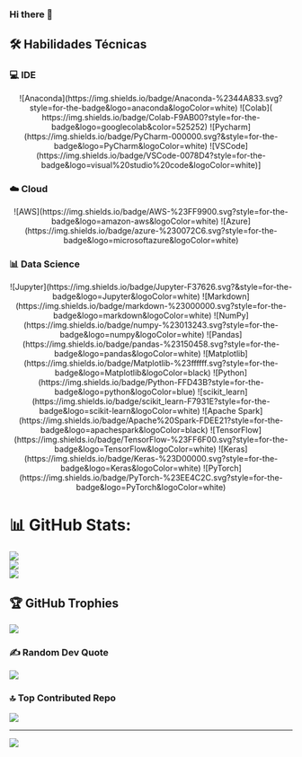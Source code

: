### Hi there 👋

<!--
**pdro-ruiz/pdro-ruiz** is a ✨ _special_ ✨ repository because its `README.md` (this file) appears on your GitHub profile.

Here are some ideas to get you started:

- 🔭 I’m currently working on ...
- 🌱 I’m currently learning ...
- 👯 I’m looking to collaborate on ...
- 🤔 I’m looking for help with ...
- 💬 Ask me about ...
- 📫 How to reach me: ...
- 😄 Pronouns: ...
- ⚡ Fun fact: ...
-->



## 🛠️ Habilidades Técnicas

### 💻 IDE
<center>
![Anaconda](https://img.shields.io/badge/Anaconda-%2344A833.svg?style=for-the-badge&logo=anaconda&logoColor=white) ![Colab](	https://img.shields.io/badge/Colab-F9AB00?style=for-the-badge&logo=googlecolab&color=525252) ![Pycharm](https://img.shields.io/badge/PyCharm-000000.svg?&style=for-the-badge&logo=PyCharm&logoColor=white) ![VSCode](https://img.shields.io/badge/VSCode-0078D4?style=for-the-badge&logo=visual%20studio%20code&logoColor=white)]
</center>

### ☁️ Cloud
<center>
 ![AWS](https://img.shields.io/badge/AWS-%23FF9900.svg?style=for-the-badge&logo=amazon-aws&logoColor=white) ![Azure](https://img.shields.io/badge/azure-%230072C6.svg?style=for-the-badge&logo=microsoftazure&logoColor=white)
</center>
 

### 📊 Data Science
<center>
 ![Jupyter](https://img.shields.io/badge/Jupyter-F37626.svg?&style=for-the-badge&logo=Jupyter&logoColor=white) ![Markdown](https://img.shields.io/badge/markdown-%23000000.svg?style=for-the-badge&logo=markdown&logoColor=white) ![NumPy](https://img.shields.io/badge/numpy-%23013243.svg?style=for-the-badge&logo=numpy&logoColor=white) ![Pandas](https://img.shields.io/badge/pandas-%23150458.svg?style=for-the-badge&logo=pandas&logoColor=white) ![Matplotlib](https://img.shields.io/badge/Matplotlib-%23ffffff.svg?style=for-the-badge&logo=Matplotlib&logoColor=black) ![Python](https://img.shields.io/badge/Python-FFD43B?style=for-the-badge&logo=python&logoColor=blue) ![scikit_learn](https://img.shields.io/badge/scikit_learn-F7931E?style=for-the-badge&logo=scikit-learn&logoColor=white)  ![Apache Spark](https://img.shields.io/badge/Apache%20Spark-FDEE21?style=for-the-badge&logo=apachespark&logoColor=black) ![TensorFlow](https://img.shields.io/badge/TensorFlow-%23FF6F00.svg?style=for-the-badge&logo=TensorFlow&logoColor=white) ![Keras](https://img.shields.io/badge/Keras-%23D00000.svg?style=for-the-badge&logo=Keras&logoColor=white) ![PyTorch](https://img.shields.io/badge/PyTorch-%23EE4C2C.svg?style=for-the-badge&logo=PyTorch&logoColor=white) 
</center>

# 📊 GitHub Stats:
![](https://github-readme-stats.vercel.app/api?username=Pdro-Ruiz&theme=dark&hide_border=true&include_all_commits=true&count_private=false)<br/>
![](https://github-readme-streak-stats.herokuapp.com/?user=Pdro-Ruiz&theme=dark&hide_border=true)<br/>
![](https://github-readme-stats.vercel.app/api/top-langs/?username=Pdro-Ruiz&theme=dark&hide_border=true&include_all_commits=true&count_private=false&layout=compact)

## 🏆 GitHub Trophies
![](https://github-profile-trophy.vercel.app/?username=Pdro-Ruiz&theme=flat&no-frame=true&no-bg=false&margin-w=4)

### ✍️ Random Dev Quote
![](https://quotes-github-readme.vercel.app/api?type=horizontal&theme=dark)

### 🔝 Top Contributed Repo
![](https://github-contributor-stats.vercel.app/api?username=Pdro-Ruiz&limit=5&theme=dark&combine_all_yearly_contributions=true)

---
[![](https://visitcount.itsvg.in/api?id=Pdro-Ruiz&icon=3&color=12)](https://visitcount.itsvg.in)

<!-- Proudly created with GPRM ( https://gprm.itsvg.in ) -->
